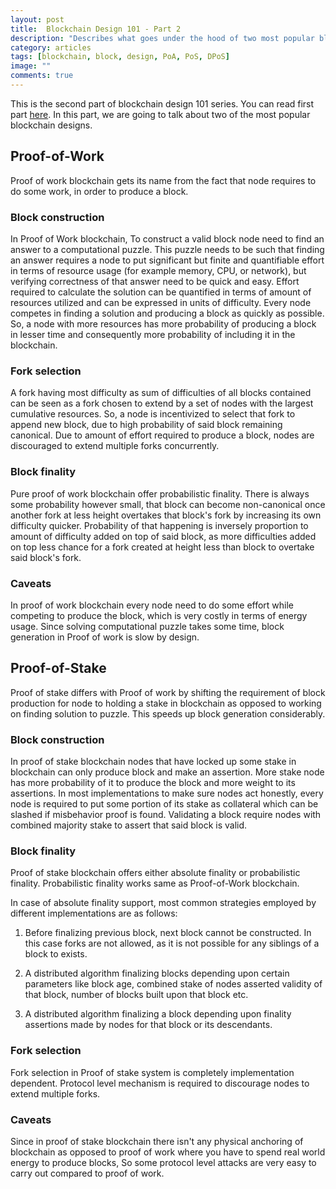 ```yaml
---
layout: post
title:  Blockchain Design 101 - Part 2
description: "Describes what goes under the hood of two most popular blockchain designs Proof-of-Work and Proof-of-Stake."
category: articles
tags: [blockchain, block, design, PoA, PoS, DPoS]
image: ""
comments: true
---
```


This is the second part of blockchain design 101 series. You can read first part [here](/articles/2020/05/08/blockchain-designing-101-1/). In this part, we are going to talk about two of the most popular blockchain designs.

## Proof-of-Work

Proof of work blockchain gets its name from the fact that node requires to do some work, in order to produce a block.

### Block construction

In Proof of Work blockchain, To construct a valid block node need to find an answer to a computational puzzle. This puzzle needs to be such that finding an answer requires a node to put significant but finite and quantifiable effort in terms of resource usage (for example memory, CPU, or network), but verifying correctness of that answer need to be quick and easy. Effort required to calculate the solution can be quantified in terms of amount of resources utilized and can be expressed in units of difficulty. Every node competes in finding a solution and producing a block as quickly as possible. So, a node with more resources has more probability of producing a block in lesser time and consequently more probability of including it in the blockchain.

### Fork selection

A fork having most difficulty as sum of difficulties of all blocks contained can be seen as a fork chosen to extend by a set of nodes with the largest cumulative resources. So, a node is incentivized to select that fork to append new block, due to high probability of said block remaining canonical. Due to amount of effort required to produce a block, nodes are discouraged to extend multiple forks concurrently.

### Block finality

Pure proof of work blockchain offer probabilistic finality. There is always some probability however small, that block can become non-canonical once another fork at less height overtakes that block's fork by increasing its own difficulty quicker. Probability of that happening is inversely proportion to amount of difficulty added on top of said block, as more difficulties added on top less chance for a fork created at height less than block to overtake said block's fork.

### Caveats

In proof of work blockchain every node need to do some effort while competing to produce the block, which is very costly in terms of energy usage. Since solving computational puzzle takes some time, block generation in Proof of work is slow by design.

## Proof-of-Stake

Proof of stake differs with Proof of work by shifting the requirement of block production for node to holding a stake in blockchain as opposed to working on finding solution to puzzle. This speeds up block generation considerably.

### Block construction

In proof of stake blockchain nodes that have locked up some stake in blockchain can only produce block and make an assertion. More stake node has more probability of it to produce the block and more weight to its assertions. In most implementations to make sure nodes act honestly, every node is required to put some portion of its stake as collateral which can be slashed if misbehavior proof is found. Validating a block require nodes with combined majority stake to assert that said block is valid.

### Block finality

Proof of stake blockchain offers either absolute finality or probabilistic finality. Probabilistic finality works same as Proof-of-Work blockchain.

In case of absolute finality support, most common strategies employed by different implementations are as follows:

1. Before finalizing previous block, next block cannot be constructed. In this case forks are not allowed, as it is not possible for any siblings of a block to exists.

2. A distributed algorithm finalizing blocks depending upon certain parameters like block age, combined stake of nodes asserted validity of that block, number of blocks built upon that block etc.

3. A distributed algorithm finalizing a block depending upon finality assertions made by nodes for that block or its descendants.

### Fork selection

Fork selection in Proof of stake system is completely implementation dependent. Protocol level mechanism is required to discourage nodes to extend multiple forks.

### Caveats

Since in proof of stake blockchain there isn't any physical anchoring of blockchain as opposed to proof of work where you have to spend real world energy to produce blocks, So some protocol level attacks are very easy to carry out compared to proof of work.
